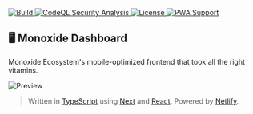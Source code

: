 <a href="https://app.netlify.com/sites/monoxide/deploys">
  <img src="https://api.netlify.com/api/v1/badges/f9c4501b-bee1-4515-a2e9-ae45b375ab4e/deploy-status" alt="Build"/>
</a>
<a href="https://github.com/BMO-technocorner/monoxide-dashboard/actions/workflows/codeql-analysis.yml">
  <img src="https://img.shields.io/github/workflow/status/BMO-technocorner/monoxide-dashboard/CodeQL?label=security" alt="CodeQL Security Analysis" target="_blank" rel="noopener noreferrer">
</a>
<a href="https://github.com/BMO-technocorner/monoxide-dashboard/blob/master/LICENSE">
  <img src="https://img.shields.io/github/license/BMO-technocorner/monoxide-dashboard" alt="License" target="_blank" rel="noopener noreferrer">
</a>
<a href="https://web.dev/progressive-web-apps">
    <img alt="PWA Support" src="https://img.shields.io/badge/%20pwa-enabled-blueviolet">
</a>

## :desktop_computer: Monoxide Dashboard

Monoxide Ecosystem's mobile-optimized frontend that took all the right vitamins.

![Preview](https://user-images.githubusercontent.com/24422019/162359777-c2588d7b-5719-47f7-8e6d-d86e683c9731.png)

> Written in [TypeScript](https://www.typescriptlang.org) using [Next](https://nextjs.org) and [React](https://reactjs.org). Powered by [Netlify](https://www.netlify.com).
